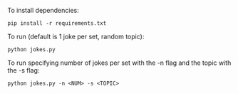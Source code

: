 To install dependencies: 
```
pip install -r requirements.txt
```
To run (default is 1 joke per set, random topic):
```
python jokes.py
```
To run specifying number of jokes per set with the -n flag and the topic with the -s flag:
```
python jokes.py -n <NUM> -s <TOPIC>
```
